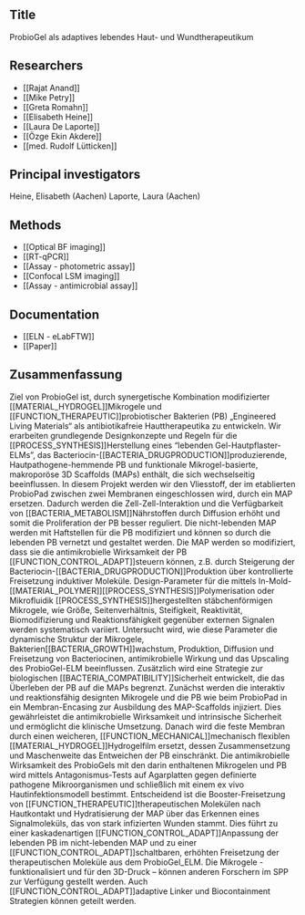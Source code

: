 ## Title
ProbioGel als adaptives lebendes Haut- und Wundtherapeutikum

## Researchers
- [[Rajat Anand]]
- [[Mike Petry]]
- [[Greta Romahn]]
- [[Elisabeth Heine]]
- [[Laura De Laporte]]
- [[Özge Ekin Akdere]]
- [[med. Rudolf Lütticken]]

## Principal investigators
Heine, Elisabeth (Aachen)
Laporte, Laura (Aachen)

## Methods
- [[Optical BF imaging]]
- [[RT-qPCR]]
- [[Assay - photometric assay]]
- [[Confocal LSM imaging]]
- [[Assay - antimicrobial assay]]

## Documentation
- [[ELN - eLabFTW]]
- [[Paper]]

## Zusammenfassung
Ziel von ProbioGel ist, durch synergetische Kombination modifizierter [[MATERIAL_HYDROGEL]]Mikrogele und [[FUNCTION_THERAPEUTIC]]probiotischer Bakterien (PB) „Engineered Living Materials“ als antibiotikafreie Hauttherapeutika zu entwickeln. Wir erarbeiten grundlegende Designkonzepte und Regeln für die [[PROCESS_SYNTHESIS]]Herstellung eines “lebenden Gel-Hautpflaster-ELMs”, das Bacteriocin-[[BACTERIA_DRUGPRODUCTION]]produzierende, Hautpathogene-hemmende PB und funktionale Mikrogel-basierte, makroporöse 3D Scaffolds (MAPs) enthält, die sich wechselseitig beeinflussen. In diesem Projekt werden wir den Vliesstoff, der im etablierten ProbioPad zwischen zwei Membranen eingeschlossen wird, durch ein MAP ersetzen. Dadurch werden die Zell-Zell-Interaktion und die Verfügbarkeit von [[BACTERIA_METABOLISM]]Nährstoffen durch Diffusion erhöht und somit die Proliferation der PB besser reguliert. Die nicht-lebenden MAP werden mit Haftstellen für die PB modifiziert und können so durch die lebenden PB vernetzt und gestaltet werden. Die MAP werden so modifiziert, dass sie die antimikrobielle Wirksamkeit der PB [[FUNCTION_CONTROL_ADAPT]]steuern können, z.B. durch Steigerung der Bacteriocin-[[BACTERIA_DRUGPRODUCTION]]Produktion über kontrollierte Freisetzung induktiver Moleküle. Design-Parameter für die mittels In-Mold-[[MATERIAL_POLYMER]][[PROCESS_SYNTHESIS]]Polymerisation oder Mikrofluidik [[PROCESS_SYNTHESIS]]hergestellten stäbchenförmigen Mikrogele, wie Größe, Seitenverhältnis, Steifigkeit, Reaktivität, Biomodifizierung und Reaktionsfähigkeit gegenüber externen Signalen werden systematisch variiert. Untersucht wird, wie diese Parameter die dynamische Struktur der Mikrogele, Bakterien[[BACTERIA_GROWTH]]wachstum, Produktion, Diffusion und Freisetzung von Bacteriocinen, antimikrobielle Wirkung und das Upscaling des ProbioGel-ELM beeinflussen. Zusätzlich wird eine Strategie zur biologischen [[BACTERIA_COMPATIBILITY]]Sicherheit entwickelt, die das Überleben der PB auf die MAPs begrenzt. Zunächst werden die interaktiv und reaktionsfähig designten Mikrogele und die PB wie beim ProbioPad in ein Membran-Encasing zur Ausbildung des MAP-Scaffolds injiziert. Dies gewährleistet die antimikrobielle Wirksamkeit und intrinsische Sicherheit und ermöglicht die klinische Umsetzung. Danach wird die feste Membran durch einen weicheren, [[FUNCTION_MECHANICAL]]mechanisch flexiblen [[MATERIAL_HYDROGEL]]Hydrogelfilm ersetzt, dessen Zusammensetzung und Maschenweite das Entweichen der PB einschränkt. Die antimikrobielle Wirksamkeit des ProbioGels mit den darin enthaltenen Mikrogelen und PB wird mittels Antagonismus-Tests auf Agarplatten gegen definierte pathogene Mikroorganismen und schließlich mit einem ex vivo Hautinfektionsmodell bestimmt. Entscheidend ist die Booster-Freisetzung von [[FUNCTION_THERAPEUTIC]]therapeutischen Molekülen nach Hautkontakt und Hydratisierung der MAP über das Erkennen eines Signalmoleküls, das von stark infizierten Wunden stammt. Dies führt zu einer kaskadenartigen [[FUNCTION_CONTROL_ADAPT]]Anpassung der lebenden PB im nicht-lebenden MAP und zu einer [[FUNCTION_CONTROL_ADAPT]]schaltbaren, erhöhten Freisetzung der therapeutischen Moleküle aus dem ProbioGel_ELM. Die Mikrogele - funktionalisiert und für den 3D-Druck – können anderen Forschern im SPP zur Verfügung gestellt werden. Auch [[FUNCTION_CONTROL_ADAPT]]adaptive Linker und Biocontainment Strategien können geteilt werden.